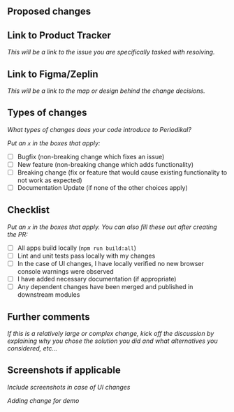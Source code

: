 ## Proposed changes

## Link to Product Tracker
*This will be a link to the issue you are specifically tasked with resolving.*

## Link to Figma/Zeplin
*This will be a link to the map or design behind the change decisions.*

## Types of changes
*What types of changes does your code introduce to Periodikal?*

_Put an `x` in the boxes that apply:_
- [ ] Bugfix (non-breaking change which fixes an issue)
- [ ] New feature (non-breaking change which adds functionality)
- [ ] Breaking change (fix or feature that would cause existing functionality to not work as expected)
- [ ] Documentation Update (if none of the other choices apply)

## Checklist
_Put an `x` in the boxes that apply. You can also fill these out after creating the PR:_
- [ ] All apps build locally (`npm run build:all`)
- [ ] Lint and unit tests pass locally with my changes
- [ ] In the case of UI changes, I have locally verified no new browser console warnings were observed
- [ ] I have added necessary documentation (if appropriate)
- [ ] Any dependent changes have been merged and published in downstream modules

## Further comments
*If this is a relatively large or complex change, kick off the discussion by explaining why you chose the solution you did and what alternatives you considered, etc...*

## Screenshots if applicable
*Include screenshots in case of UI changes*

_Adding change for demo_
